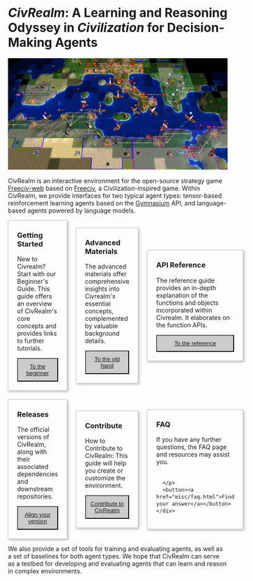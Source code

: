 # *CivRealm*: A Learning and Reasoning Odyssey in *Civilization* for Decision-Making Agents

![Punic War](assets/punic_war_base.jpg)

CivRealm is an interactive environment for the open-source strategy game [Freeciv-web](https://github.com/freeciv/freeciv-web) based on [Freeciv](https://www.freeciv.org/), a Civilization-inspired game. Within CivRealm, we provide interfaces for two typical agent types: tensor-based reinforcement learning agents based on the [Gymnasium](https://gymnasium.farama.org/) API, and language-based agents powered by language models.

<title>Example</title>
<style>
.grid {
  display: grid;
  grid-template-columns: 1fr 1fr 1fr;
  grid-gap: 20px;
  align-items: center;
  }
.grid > article {
  border: 1px solid #ccc;
  box-shadow: 2px 2px 6px 0px  rgba(0,0,0,0.3);
}
.grid > article img {
  max-width: 100%;
}
.text {
  padding: 0 20px 20px;
}
.text > button {
  background: #ccc;<!--#DF9295-->
  border: 0;
  color: white;
  padding: 10px;
  width: 100%;
  }
</style>
<main class="grid">
  <article>
    <div class="text">
      <h3>Getting Started</h3>
      <p>New to Civrealm? Start with our Beginner's Guide. This guide offers an overview of CivRealm's core concepts and provides links to further tutorials.</p>
      <button><a href="getting_started/requirements.html">To the beginner</a></button>
    </div>
  </article>
  <article>
    <div class="text">
      <h3>Advanced Materials</h3>
      <p>The advanced materials offer comprehensive insights into Civrealm's essential concepts, complemented by valuable background details.</p>
      <button><a href="advanced_materials/game_settings.html">To the old hand</a></button>
    </div>
  </article>
  <article>
    <div class="text">
      <h3>API Reference</h3>
      <p>The reference guide provides an in-depth explanation of the functions and objects incorporated within Civrealm. It elaborates on the function APIs.</p>
      <button><a href="api_reference/environments.html">To the reference</a></button>
    </div>
  </article>
  <article>
    <div class="text">
      <h3>Releases</h3>
      <p>The official versions of CivRealm, along with their associated dependencies and downstream repositories.</p>
      <button><a href="releases/releases.html">Align your version</a></button>
    </div>
  </article>
  <article>
    <div class="text">
      <h3>Contribute</h3>
      <p>How to Contribute to CivRealm: This guide will help you create or customize the environment. </p>
      <button><a href="notes/contribute.html">Contribute to CivRealm</a></button>
    </div>
  </article>
  <article>
    <div class="text">
      <h3>FAQ</h3>
      <p style="white-space: pre-line">If you have any further questions, the FAQ page and resources may assist you.

      </p>
      <button><a href="misc/faq.html">Find your answer</a></button>
    </div>
  </article>
</main>

We also provide a set of tools for training and evaluating agents, as well as a set of baselines for both agent types. We hope that CivRealm can serve as a testbed for developing and evaluating agents that can learn and reason in complex environments.
